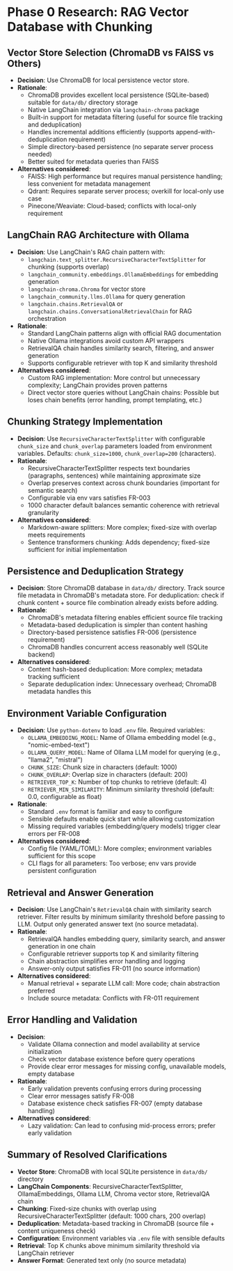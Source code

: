 # Phase 0 Research: RAG Vector Database with Chunking

## Vector Store Selection (ChromaDB vs FAISS vs Others)

- **Decision**: Use ChromaDB for local persistence vector store.
- **Rationale**: 
  - ChromaDB provides excellent local persistence (SQLite-based) suitable for `data/db/` directory storage
  - Native LangChain integration via `langchain-chroma` package
  - Built-in support for metadata filtering (useful for source file tracking and deduplication)
  - Handles incremental additions efficiently (supports append-with-deduplication requirement)
  - Simple directory-based persistence (no separate server process needed)
  - Better suited for metadata queries than FAISS
- **Alternatives considered**:
  - FAISS: High performance but requires manual persistence handling; less convenient for metadata management
  - Qdrant: Requires separate server process; overkill for local-only use case
  - Pinecone/Weaviate: Cloud-based; conflicts with local-only requirement

## LangChain RAG Architecture with Ollama

- **Decision**: Use LangChain's RAG chain pattern with:
  - `langchain.text_splitter.RecursiveCharacterTextSplitter` for chunking (supports overlap)
  - `langchain_community.embeddings.OllamaEmbeddings` for embedding generation
  - `langchain-chroma.Chroma` for vector store
  - `langchain_community.llms.Ollama` for query generation
  - `langchain.chains.RetrievalQA` or `langchain.chains.ConversationalRetrievalChain` for RAG orchestration
- **Rationale**: 
  - Standard LangChain patterns align with official RAG documentation
  - Native Ollama integrations avoid custom API wrappers
  - RetrievalQA chain handles similarity search, filtering, and answer generation
  - Supports configurable retriever with top K and similarity threshold
- **Alternatives considered**:
  - Custom RAG implementation: More control but unnecessary complexity; LangChain provides proven patterns
  - Direct vector store queries without LangChain chains: Possible but loses chain benefits (error handling, prompt templating, etc.)

## Chunking Strategy Implementation

- **Decision**: Use `RecursiveCharacterTextSplitter` with configurable `chunk_size` and `chunk_overlap` parameters loaded from environment variables. Defaults: `chunk_size=1000`, `chunk_overlap=200` (characters).
- **Rationale**:
  - RecursiveCharacterTextSplitter respects text boundaries (paragraphs, sentences) while maintaining approximate size
  - Overlap preserves context across chunk boundaries (important for semantic search)
  - Configurable via env vars satisfies FR-003
  - 1000 character default balances semantic coherence with retrieval granularity
- **Alternatives considered**:
  - Markdown-aware splitters: More complex; fixed-size with overlap meets requirements
  - Sentence transformers chunking: Adds dependency; fixed-size sufficient for initial implementation

## Persistence and Deduplication Strategy

- **Decision**: Store ChromaDB database in `data/db/` directory. Track source file metadata in ChromaDB's metadata store. For deduplication: check if chunk content + source file combination already exists before adding.
- **Rationale**:
  - ChromaDB's metadata filtering enables efficient source file tracking
  - Metadata-based deduplication is simpler than content hashing
  - Directory-based persistence satisfies FR-006 (persistence requirement)
  - ChromaDB handles concurrent access reasonably well (SQLite backend)
- **Alternatives considered**:
  - Content hash-based deduplication: More complex; metadata tracking sufficient
  - Separate deduplication index: Unnecessary overhead; ChromaDB metadata handles this

## Environment Variable Configuration

- **Decision**: Use `python-dotenv` to load `.env` file. Required variables:
  - `OLLAMA_EMBEDDING_MODEL`: Name of Ollama embedding model (e.g., "nomic-embed-text")
  - `OLLAMA_QUERY_MODEL`: Name of Ollama LLM model for querying (e.g., "llama2", "mistral")
  - `CHUNK_SIZE`: Chunk size in characters (default: 1000)
  - `CHUNK_OVERLAP`: Overlap size in characters (default: 200)
  - `RETRIEVER_TOP_K`: Number of top chunks to retrieve (default: 4)
  - `RETRIEVER_MIN_SIMILARITY`: Minimum similarity threshold (default: 0.0, configurable as float)
- **Rationale**: 
  - Standard `.env` format is familiar and easy to configure
  - Sensible defaults enable quick start while allowing customization
  - Missing required variables (embedding/query models) trigger clear errors per FR-008
- **Alternatives considered**:
  - Config file (YAML/TOML): More complex; environment variables sufficient for this scope
  - CLI flags for all parameters: Too verbose; env vars provide persistent configuration

## Retrieval and Answer Generation

- **Decision**: Use LangChain's `RetrievalQA` chain with similarity search retriever. Filter results by minimum similarity threshold before passing to LLM. Output only generated answer text (no source metadata).
- **Rationale**:
  - RetrievalQA handles embedding query, similarity search, and answer generation in one chain
  - Configurable retriever supports top K and similarity filtering
  - Chain abstraction simplifies error handling and logging
  - Answer-only output satisfies FR-011 (no source information)
- **Alternatives considered**:
  - Manual retrieval + separate LLM call: More code; chain abstraction preferred
  - Include source metadata: Conflicts with FR-011 requirement

## Error Handling and Validation

- **Decision**: 
  - Validate Ollama connection and model availability at service initialization
  - Check vector database existence before query operations
  - Provide clear error messages for missing config, unavailable models, empty database
- **Rationale**: 
  - Early validation prevents confusing errors during processing
  - Clear error messages satisfy FR-008
  - Database existence check satisfies FR-007 (empty database handling)
- **Alternatives considered**:
  - Lazy validation: Can lead to confusing mid-process errors; prefer early validation

## Summary of Resolved Clarifications

- **Vector Store**: ChromaDB with local SQLite persistence in `data/db/` directory
- **LangChain Components**: RecursiveCharacterTextSplitter, OllamaEmbeddings, Ollama LLM, Chroma vector store, RetrievalQA chain
- **Chunking**: Fixed-size chunks with overlap using RecursiveCharacterTextSplitter (default: 1000 chars, 200 overlap)
- **Deduplication**: Metadata-based tracking in ChromaDB (source file + content uniqueness check)
- **Configuration**: Environment variables via `.env` file with sensible defaults
- **Retrieval**: Top K chunks above minimum similarity threshold via LangChain retriever
- **Answer Format**: Generated text only (no source metadata)

